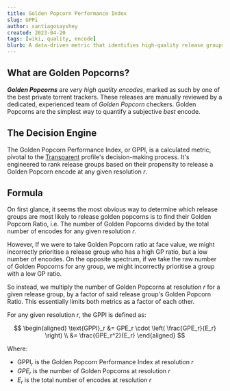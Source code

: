 ```yaml
---
title: Golden Popcorn Performance Index
slug: GPPi
author: santiagosayshey
created: 2023-04-20
tags: [wiki, quality, encode]
blurb: A data-driven metric that identifies high-quality release groups by analyzing their Golden Popcorn track record.
---
```


## What are Golden Popcorns?

**_Golden Popcorns_** are _very high quality encodes_, marked as such by one of the best private torrent trackers. These releases are manually reviewed by a dedicated, experienced team of _Golden Popcorn_ checkers. Golden Popcorns are the simplest way to quantify a subjective _best_ encode.

## The Decision Engine

The Golden Popcorn Performance Index, or GPPI, is a calculated metric, pivotal to the [Transparent](../Profiles/1080p%20Transparent.md) profile's decision-making process. It's engineered to rank release groups based on their propensity to release a Golden Popcorn encode at any given resolution $r$.

## Formula

On first glance, it seems the most obvious way to determine which release groups are most likely to release golden popcorns is to find their Golden Popcorn Ratio, i.e. The number of Golden Popcorns divided by the total number of encodes for any given resolution _r_.

However, If we were to take Golden Popcorn ratio at face value, we might incorrectly prioritise a release group who has a high GP ratio, but a low number of encodes. On the opposite spectrum, if we take the raw number of Golden Popcorns for any group, we might incorrectly prioritise a group with a low GP ratio.

So instead, we multiply the number of Golden Popcorns at resolution $r$ for a given release group, by a factor of said release group's Golden Popcorn Ratio. This essentially limits both metrics as a factor of each other.

For any given resolution _r_, the GPPI is defined as:

$$
\begin{aligned}
\text{GPPI}_r &= GPE_r \cdot \left( \frac{GPE_r}{E_r} \right) \\
              &= \frac{GPE_r^2}{E_r}
\end{aligned}
$$

Where:

- $\text{GPPI}_r$ is the Golden Popcorn Performance Index at resolution $r$
- $GPE_r$ is the number of Golden Popcorns at resolution $r$
- $E_r$ is the total number of encodes at resolution $r$
